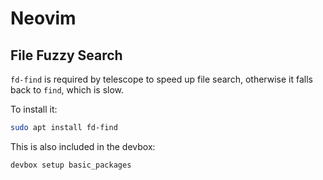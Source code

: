 # Neovim

## File Fuzzy Search

`fd-find` is required by telescope to speed up file search, otherwise it falls back to `find`, which is slow.


To install it:

```bash
sudo apt install fd-find
```

This is also included in the devbox:

```bash
devbox setup basic_packages
```
